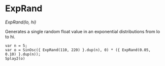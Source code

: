 # ExpRand

_ExpRand(lo, hi)_

Generates a single random float value in an exponential distributions from lo to hi.

	var n = 5;
	var o = SinOsc({ ExpRand(110, 220) }.dup(n), 0) * ({ ExpRand(0.05, 0.10) }.dup(n));
	Splay2(o)

